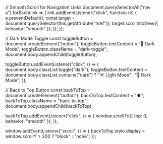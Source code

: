 // Smooth Scroll for Navigation Links
document.querySelectorAll("nav a").forEach(link => {
  link.addEventListener("click", function (e) {
    e.preventDefault();
    const target = document.querySelector(this.getAttribute("href"));
    target.scrollIntoView({ behavior: "smooth" });
  });
});

// Dark Mode Toggle
const toggleButton = document.createElement("button");
toggleButton.textContent = "🌙 Dark Mode";
toggleButton.className = "dark-toggle";
document.body.appendChild(toggleButton);

toggleButton.addEventListener("click", () => {
  document.body.classList.toggle("dark");
  toggleButton.textContent = document.body.classList.contains("dark") ? "☀️ Light Mode" : "🌙 Dark Mode";
});

// Back to Top Button
const backToTop = document.createElement("button");
backToTop.textContent = "⬆️";
backToTop.className = "back-to-top";
document.body.appendChild(backToTop);

backToTop.addEventListener("click", () => {
  window.scrollTo({ top: 0, behavior: "smooth" });
});

window.addEventListener("scroll", () => {
  backToTop.style.display = window.scrollY > 200 ? "block" : "none";
});

